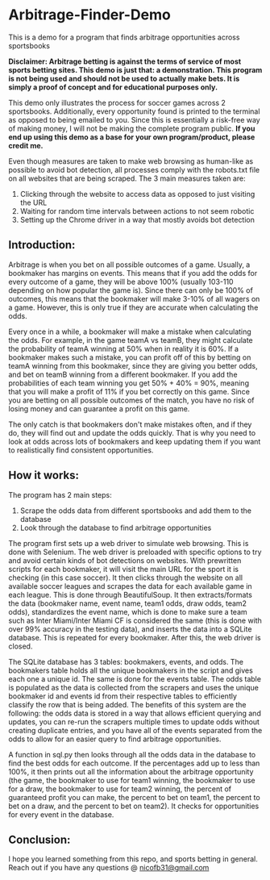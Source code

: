 # Arbitrage-Finder-Demo
This is a demo for a program that finds arbitrage opportunities across sportsbooks

**Disclaimer: Arbitrage betting is against the terms of service of most sports betting sites. This demo is just that: a demonstration. This program is not being used and should not be used to actually make bets. It is simply a proof of concept and for educational purposes only.**

This demo only illustrates the process for soccer games across 2 sportsbooks. Additionally, every opportunity found is printed to the terminal as opposed to being emailed to you. Since this is essentially a risk-free way of making money, I will not be making the complete program public. **If you end up using this demo as a base for your own program/product, please credit me.**

Even though measures are taken to make web browsing as human-like as possible to avoid bot detection, all processes comply with the robots.txt file on all websites that are being scraped. The 3 main measures taken are:
1. Clicking through the website to access data as opposed to just visiting the URL
2. Waiting for random time intervals between actions to not seem robotic
3. Setting up the Chrome driver in a way that mostly avoids bot detection


<h2>Introduction:</h2>

Arbitrage is when you bet on all possible outcomes of a game. Usually, a bookmaker has margins on events. This means that if you add the odds for every outcome of a game, they will be above 100% (usually 103-110 depending on how popular the game is). Since there can only be 100% of outcomes, this means that the bookmaker will make 3-10% of all wagers on a game. However, this is only true if they are accurate when calculating the odds. 

Every once in a while, a bookmaker will make a mistake when calculating the odds. For example, in the game teamA vs teamB, they might calculate the probability of teamA winning at 50% when in reality it is 60%. If a bookmaker makes such a mistake, you can profit off of this by betting on teamA winning from this bookmaker, since they are giving you better odds, and bet on teamB winning from a different bookmaker. If you add the probabilities of each team winning you get 50% + 40% = 90%, meaning that you will make a profit of 11% if you bet correctly on this game. Since you are betting on all possible outcomes of the match, you have no risk of losing money and can guarantee a profit on this game.

The only catch is that bookmakers don't make mistakes often, and if they do, they will find out and update the odds quickly. That is why you need to look at odds across lots of bookmakers and keep updating them if you want to realistically find consistent opportunities.


<h2>How it works:</h2>

The program has 2 main steps:
1) Scrape the odds data from different sportsbooks and add them to the database
2) Look through the database to find arbitrage opportunities

The program first sets up a web driver to simulate web browsing. This is done with Selenium. The web driver is preloaded with specific options to try and avoid certain kinds of bot detections on websites. With prewritten scripts for each bookmaker, it will visit the main URL for the sport it is checking (in this case soccer). It then clicks through the website on all available soccer leagues and scrapes the data for each available game in each league. This is done through BeautifulSoup. It then extracts/formats the data (bookmaker name, event name, team1 odds, draw odds, team2 odds), standardizes the event name, which is done to make sure a team such as Inter Miami/Inter Miami CF is considered the same (this is done with over 99% accuracy in the testing data), and inserts the data into a SQLite database. This is repeated for every bookmaker. After this, the web driver is closed.

The SQLite database has 3 tables: bookmakers, events, and odds. The bookmakers table holds all the unique bookmakers in the script and gives each one a unique id. The same is done for the events table. The odds table is populated as the data is collected from the scrapers and uses the unique bookmaker id and events id from their respective tables to efficiently classify the row that is being added. The benefits of this system are the following: the odds data is stored in a way that allows efficient querying and updates, you can re-run the scrapers multiple times to update odds without creating duplicate entries, and you have all of the events separated from the odds to allow for an easier query to find arbitrage opportunities.

A function in sql.py then looks through all the odds data in the database to find the best odds for each outcome. If the percentages add up to less than 100%, it then prints out all the information about the arbitrage opportunity (the game, the bookmaker to use for team1 winning, the bookmaker to use for a draw, the bookmaker to use for team2 winning, the percent of guaranteed profit you can make, the percent to bet on team1, the percent to bet on a draw, and the percent to bet on team2). It checks for opportunities for every event in the database.


<h2>Conclusion:</h2>

I hope you learned something from this repo, and sports betting in general. Reach out if you have any questions @ nicofb31@gmail.com
